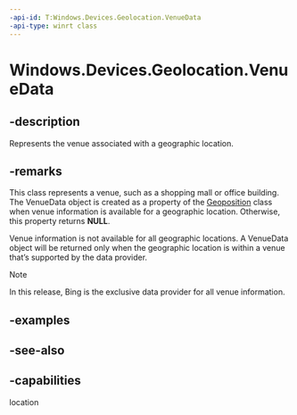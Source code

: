 ```yaml
---
-api-id: T:Windows.Devices.Geolocation.VenueData
-api-type: winrt class
---
```


<!-- Class syntax.
public class VenueData : Windows.Devices.Geolocation.IVenueData
-->

# Windows.Devices.Geolocation.VenueData

## -description
Represents the venue associated with a geographic location.

## -remarks
This class represents a venue, such as a shopping mall or office building. The VenueData object is created as a property of the [Geoposition](geoposition.md) class when venue information is available for a geographic location. Otherwise, this property returns **NULL**.

Venue information is not available for all geographic locations. A VenueData object will be returned only when the geographic location is within a venue that’s supported by the data provider.



> [!NOTE]
> In this release, Bing is the exclusive data provider for all venue information.

## -examples

## -see-also

## -capabilities
location

